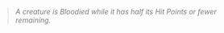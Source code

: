> *<span style="color:rgb(125, 125, 125)">A creature is Bloodied while it has half its Hit Points or fewer remaining.</span>*
